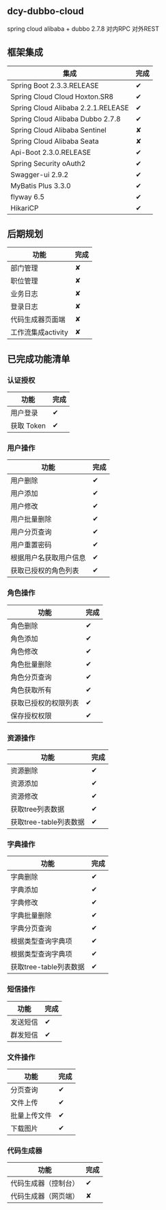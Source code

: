 ## dcy-dubbo-cloud

spring cloud alibaba + dubbo 2.7.8 对内RPC 对外REST

## 框架集成

集成 | 完成 
----|----
Spring Boot 2.3.3.RELEASE | ✔
Spring Cloud Cloud Hoxton.SR8 | ✔ 
Spring Cloud Alibaba 2.2.1.RELEASE | ✔ 
Spring Cloud Alibaba Dubbo 2.7.8 | ✔ 
Spring Cloud Alibaba Sentinel | ✘ 
Spring Cloud Alibaba Seata | ✘ 
Api-Boot 2.3.0.RELEASE | ✔
Spring Security oAuth2 | ✔
Swagger-ui 2.9.2 |  ✔
MyBatis Plus 3.3.0 | ✔ 
flyway 6.5 | ✔ 
HikariCP | ✔ 

## 后期规划
功能 | 完成 
----|----
部门管理 | ✘ 
职位管理 | ✘ 
业务日志 | ✘ 
登录日志 | ✘ 
代码生成器页面端 | ✘ 
工作流集成activity | ✘  

## 已完成功能清单

### 认证授权
功能 | 完成 
----|----
用户登录 | ✔ 
获取 Token | ✔ 

### 用户操作
功能 | 完成 
----|----
用户删除 | ✔ 
用户添加 | ✔
用户修改 | ✔
用户批量删除 | ✔
用户分页查询 | ✔
用户重置密码 | ✔
根据用户名获取用户信息 | ✔ 
获取已授权的角色列表 | ✔ 

### 角色操作
功能 | 完成 
----|----
角色删除 | ✔ 
角色添加 | ✔
角色修改 | ✔
角色批量删除 | ✔
角色分页查询 | ✔
角色获取所有 | ✔
获取已授权的权限列表 | ✔ 
保存授权权限 | ✔ 

### 资源操作
功能 | 完成 
----|----
资源删除 | ✔ 
资源添加 | ✔
资源修改 | ✔
获取tree列表数据 | ✔
获取tree-table列表数据 | ✔

### 字典操作
功能 | 完成 
----|----
字典删除 | ✔ 
字典添加 | ✔
字典修改 | ✔
字典批量删除 | ✔
字典分页查询 | ✔
根据类型查询字典项 | ✔
根据类型查询字典项 | ✔
获取tree-table列表数据 | ✔

### 短信操作
功能 | 完成 
----|----
发送短信 | ✔ 
群发短信 | ✔

### 文件操作
功能 | 完成 
----|----
分页查询 | ✔ 
文件上传 | ✔
批量上传文件 | ✔
下载图片 | ✔

### 代码生成器
功能 | 完成 
----|----
代码生成器（控制台） | ✔ 
代码生成器（网页端） |  ✘

